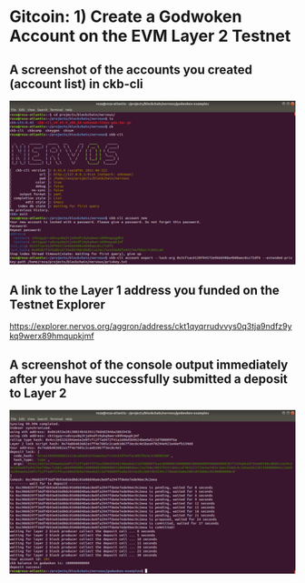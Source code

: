 # Gitcoin: 1) Create a Godwoken Account on the EVM Layer 2 Testnet

## A screenshot of the accounts you created (account list) in ckb-cli
![](a.png)

## A link to the Layer 1 address you funded on the Testnet Explorer
https://explorer.nervos.org/aggron/address/ckt1qyqrrudvvys0q3tja9ndfz9ykq9werx89hmqupkjmf

## A screenshot of the console output immediately after you have successfully submitted a deposit to Layer 2
![](b.png)